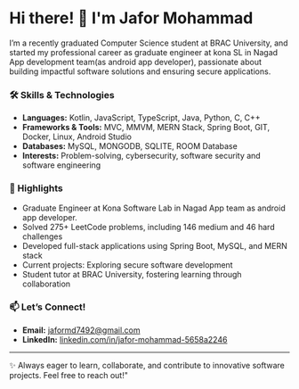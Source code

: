 # Hi there! 👋 I'm Jafor Mohammad  

I’m a recently graduated Computer Science student at BRAC University, and started my professional career as graduate engineer at kona SL in Nagad App development team(as android app developer), passionate about building impactful software solutions and ensuring secure applications.  

### 🛠️ Skills & Technologies  
- **Languages:** Kotlin, JavaScript, TypeScript, Java, Python, C, C++
- **Frameworks & Tools:** MVC, MMVM, MERN Stack, Spring Boot, GIT, Docker, Linux, Android Studio  
- **Databases:** MySQL, MONGODB, SQLITE, ROOM Database 
- **Interests:** Problem-solving, cybersecurity, software security and software engineering 

### 🌟 Highlights
- Graduate Engineer at Kona Software Lab in Nagad App team as android app developer.
- Solved 275+ LeetCode problems, including 146 medium and 46 hard challenges  
- Developed full-stack applications using Spring Boot, MySQL, and MERN stack  
- Current projects: Exploring secure software development 
- Student tutor at BRAC University, fostering learning through collaboration  

### 📫 Let’s Connect!  
- **Email:** [jaformd7492@gmail.com](mailto:jaformd7492@gmail.com)  
- **LinkedIn:** [linkedin.com/in/jafor-mohammad-5658a2246](https://www.linkedin.com/in/jafor-mohammad-5658a2246/)  

---

✨ Always eager to learn, collaborate, and contribute to innovative software projects. Feel free to reach out!"
